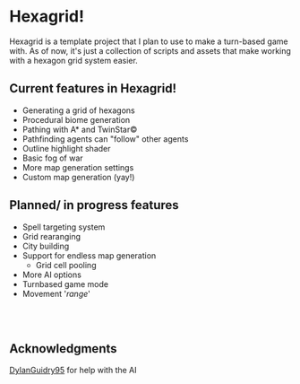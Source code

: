 # Hexagrid!
Hexagrid is a template project that I plan to use to make a turn-based game with.
As of now, it's just a collection of scripts and assets that make working with a hexagon grid system easier.

## Current features in Hexagrid!
* Generating a grid of hexagons
* Procedural biome generation
* Pathing with A* and TwinStar©
* Pathfinding agents can "follow" other agents
* Outline highlight shader
* Basic fog of war
* More map generation settings
* Custom map generation (yay!)

## Planned/ in progress features
* Spell targeting system
* Grid rearanging
* City building
* Support for endless map generation
  * Grid cell pooling
* More AI options
* Turnbased game mode
* Movement '*range*'


<br>
<br>

## Acknowledgments
[DylanGuidry95](github.com/DylanGuidry95) for help with the AI
